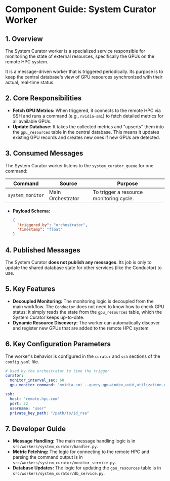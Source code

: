 # Component Guide: System Curator Worker

## 1. Overview

The System Curator worker is a specialized service responsible for monitoring the state of external resources, specifically the GPUs on the remote HPC system.

It is a message-driven worker that is triggered periodically. Its purpose is to keep the central database's view of GPU resources synchronized with their actual, real-time status.

## 2. Core Responsibilities

*   **Fetch GPU Metrics:** When triggered, it connects to the remote HPC via SSH and runs a command (e.g., `nvidia-smi`) to fetch detailed metrics for all available GPUs.
*   **Update Database:** It takes the collected metrics and "upserts" them into the `gpu_resources` table in the central database. This means it updates existing GPU records and creates new ones if new GPUs are detected.

## 3. Consumed Messages

The System Curator worker listens to the `system_curator_queue` for one command:

| Command          | Source              | Purpose                                    |
| ---------------- | ------------------- | ------------------------------------------ |
| `system_monitor` | Main Orchestrator   | To trigger a resource monitoring cycle.    |

*   **Payload Schema:**
    ```json
    {
      "triggered_by": "orchestrator",
      "timestamp": "float"
    }
    ```

## 4. Published Messages

The System Curator **does not publish any messages**. Its job is only to update the shared database state for other services (like the Conductor) to use.

## 5. Key Features

*   **Decoupled Monitoring:** The monitoring logic is decoupled from the main workflow. The `Conductor` does not need to know how to check GPU status; it simply reads the state from the `gpu_resources` table, which the System Curator keeps up-to-date.
*   **Dynamic Resource Discovery:** The worker can automatically discover and register new GPUs that are added to the remote HPC system.

## 6. Key Configuration Parameters

The worker's behavior is configured in the `curator` and `ssh` sections of the `config.yaml` file.

```yaml
# Used by the orchestrator to time the trigger
curator:
  monitor_interval_sec: 60
  gpu_monitor_command: "nvidia-smi --query-gpu=index,uuid,utilization.gpu,memory.used,memory.total,temperature.gpu --format=csv,noheader,nounits"

ssh:
  host: "remote.hpc.com"
  port: 22
  username: "user"
  private_key_path: "/path/to/id_rsa"
```

## 7. Developer Guide

*   **Message Handling:** The main message handling logic is in `src/workers/system_curator/handler.py`.
*   **Metric Fetching:** The logic for connecting to the remote HPC and parsing the command output is in `src/workers/system_curator/monitor_service.py`.
*   **Database Updates:** The logic for updating the `gpu_resources` table is in `src/workers/system_curator/db_service.py`.
